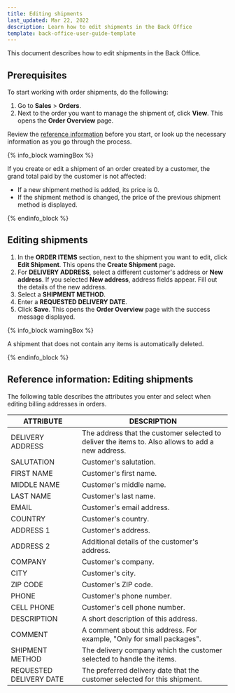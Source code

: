 ```yaml
---
title: Editing shipments
last_updated: Mar 22, 2022
description: Learn how to edit shipments in the Back Office
template: back-office-user-guide-template
---
```


This document describes how to edit shipments in the Back Office.

## Prerequisites

To start working with order shipments, do the following:
1. Go to **Sales** > **Orders**.
2. Next to the order you want to manage the shipment of, click **View**.
    This opens the **Order Overview** page.

Review the [reference information](#reference-information-editing-shipments) before you start, or look up the necessary information as you go through the process.

{% info_block warningBox %}

If you create or edit a shipment of an order created by a customer, the grand total paid by the customer is not affected:
* If a new shipment method is added, its price is 0.
* If the shipment method is changed, the price of the previous shipment method is displayed.

{% endinfo_block %}


## Editing shipments

1. In the **ORDER ITEMS** section, next to the shipment you want to edit, click **Edit Shipment**.
    This opens the **Create Shipment** page.
2. For **DELIVERY ADDRESS**, select a different customer's address or **New address**.
    If you selected **New address**, address fields appear. Fill out the details of the new address.  
3. Select a **SHIPMENT METHOD**.
4. Enter a **REQUESTED DELIVERY DATE**.
5. Click **Save**.
    This opens the **Order Overview** page with the success message displayed.


{% info_block warningBox %}

A shipment that does not contain any items is automatically deleted.

{% endinfo_block %}

## Reference information: Editing shipments

The following table describes the attributes you enter and select when editing billing addresses in orders.

| ATTRIBUTE | DESCRIPTION |
|---|---|
| DELIVERY ADDRESS | The address that the customer selected to deliver the items to. Also allows to add a new address. |
| SALUTATION | Customer's salutation. |
| FIRST NAME | Customer's first name. |
| MIDDLE NAME | Customer's middle name. |
| LAST NAME | Customer's last name. |
| EMAIL | Customer's email address. |
| COUNTRY | Customer's country. |
| ADDRESS 1 | Customer's address. |
| ADDRESS 2 | Additional details of the customer's address. |
| COMPANY | Customer's company. |
| CITY | Customer's city. |
| ZIP CODE | Customer's ZIP code. |
| PHONE | Customer's phone number. |
| CELL PHONE | Customer's cell phone number. |
| DESCRIPTION | A short description of this address. |
| COMMENT | A comment about this address. For example, "Only for small packages".|
| SHIPMENT METHOD | The delivery company which the customer selected to handle the items. |
| REQUESTED DELIVERY DATE | The preferred delivery date that the customer selected for this shipment. |
